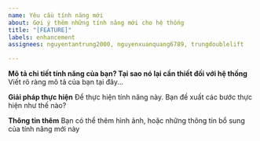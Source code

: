 ```yaml
---
name: Yêu cầu tính năng mới
about: Gợi ý thêm những tính năng mới cho hệ thống
title: "[FEATURE]"
labels: enhancement
assignees: nguyentantrung2000, nguyenxuanquang6789, trungdoublelift

---
```


**Mô tả chi tiết tính năng của bạn? Tại sao nó lại cần thiết đối với hệ thống**
Viết rõ ràng mô tả của bạn tại đây...

**Giải pháp thực hiện**
Để thực hiện tính năng này. Bạn đề xuất các bước thực hiện như thế nào?

**Thông tin thêm**
Bạn có thể thêm hình ảnh, hoặc những thông tin bổ sung của tính năng mới này